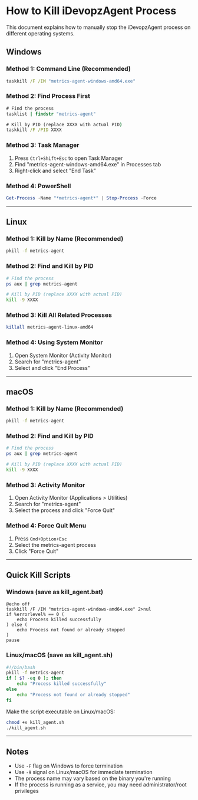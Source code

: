 # How to Kill iDevopzAgent Process

This document explains how to manually stop the iDevopzAgent process on different operating systems.

## Windows

### Method 1: Command Line (Recommended)
```cmd
taskkill /F /IM "metrics-agent-windows-amd64.exe"
```

### Method 2: Find Process First
```cmd
# Find the process
tasklist | findstr "metrics-agent"

# Kill by PID (replace XXXX with actual PID)
taskkill /F /PID XXXX
```

### Method 3: Task Manager
1. Press `Ctrl+Shift+Esc` to open Task Manager
2. Find "metrics-agent-windows-amd64.exe" in Processes tab
3. Right-click and select "End Task"

### Method 4: PowerShell
```powershell
Get-Process -Name "*metrics-agent*" | Stop-Process -Force
```

---

## Linux

### Method 1: Kill by Name (Recommended)
```bash
pkill -f metrics-agent
```

### Method 2: Find and Kill by PID
```bash
# Find the process
ps aux | grep metrics-agent

# Kill by PID (replace XXXX with actual PID)
kill -9 XXXX
```

### Method 3: Kill All Related Processes
```bash
killall metrics-agent-linux-amd64
```

### Method 4: Using System Monitor
1. Open System Monitor (Activity Monitor)
2. Search for "metrics-agent"
3. Select and click "End Process"

---

## macOS

### Method 1: Kill by Name (Recommended)
```bash
pkill -f metrics-agent
```

### Method 2: Find and Kill by PID
```bash
# Find the process
ps aux | grep metrics-agent

# Kill by PID (replace XXXX with actual PID)
kill -9 XXXX
```

### Method 3: Activity Monitor
1. Open Activity Monitor (Applications > Utilities)
2. Search for "metrics-agent"
3. Select the process and click "Force Quit"

### Method 4: Force Quit Menu
1. Press `Cmd+Option+Esc`
2. Select the metrics-agent process
3. Click "Force Quit"

---

## Quick Kill Scripts

### Windows (save as kill_agent.bat)
```batch
@echo off
taskkill /F /IM "metrics-agent-windows-amd64.exe" 2>nul
if %errorlevel% == 0 (
    echo Process killed successfully
) else (
    echo Process not found or already stopped
)
pause
```

### Linux/macOS (save as kill_agent.sh)
```bash
#!/bin/bash
pkill -f metrics-agent
if [ $? -eq 0 ]; then
    echo "Process killed successfully"
else
    echo "Process not found or already stopped"
fi
```

Make the script executable on Linux/macOS:
```bash
chmod +x kill_agent.sh
./kill_agent.sh
```

---

## Notes

- Use `-F` flag on Windows to force termination
- Use `-9` signal on Linux/macOS for immediate termination
- The process name may vary based on the binary you're running
- If the process is running as a service, you may need administrator/root privileges